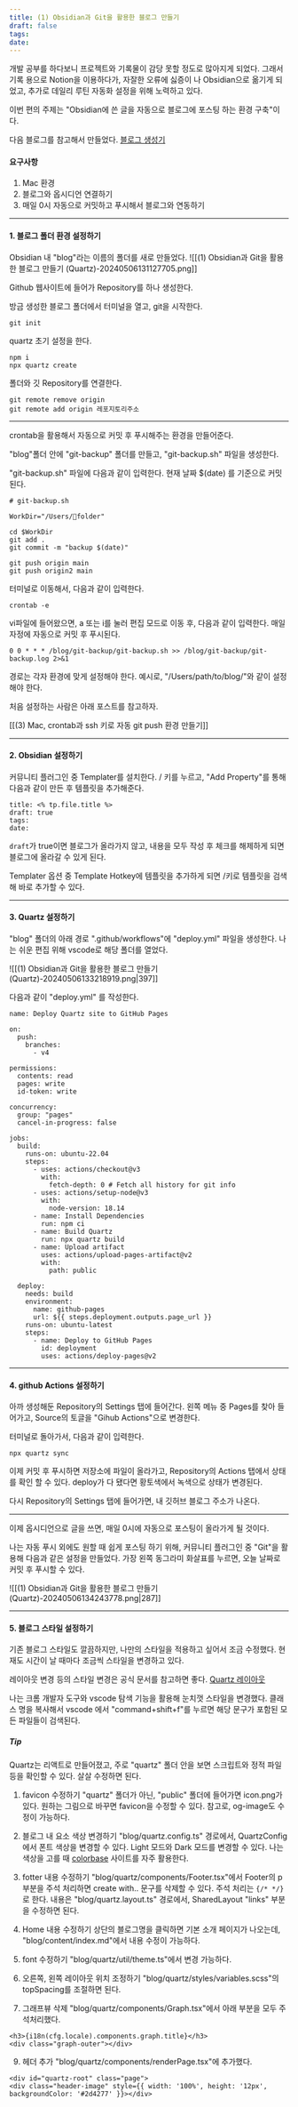 ```yaml
---
title: (1) Obsidian과 Git을 활용한 블로그 만들기
draft: false
tags: 
date:
---
```

개발 공부를 하다보니 프로젝트와 기록물이 감당 못할 정도로 많아지게 되었다.
그래서 기록 용으로 Notion을 이용하다가, 자잘한 오류에 싫증이 나 Obsidian으로 옮기게 되었고, 추가로 데일리 루틴 자동화 설정을 위해 노력하고 있다.

이번 편의 주제는 "Obsidian에 쓴 글을 자동으로 블로그에 포스팅 하는 환경 구축"이다.

다음 블로그를 참고해서 만들었다.
[블로그 생성기](https://jongdeug.github.io/blog/IT%EC%9D%BC%EA%B8%B0/%EB%B8%94%EB%A1%9C%EA%B7%B8-%EC%83%9D%EC%84%B1%EA%B8%B0/Part-0.-%EB%B8%94%EB%A1%9C%EA%B7%B8-%EC%9A%B4%EC%98%81-%EC%9D%B4%EC%9C%A0)

#### 요구사항

1. Mac 환경
2. 블로그와 옵시디언 연결하기
3. 매일 0시 자동으로 커밋하고 푸시해서 블로그와 연동하기

---
#### 1. 블로그 폴더 환경 설정하기

Obsidian 내 "blog"라는 이름의 폴더를 새로 만들었다.
![[(1) Obsidian과 Git을 활용한 블로그 만들기 (Quartz)-20240506131127705.png]]

Github 웹사이트에 들어가 Repository를 하나 생성한다.

방금 생성한 블로그 폴더에서 터미널을 열고, git을 시작한다.
```
git init
```

quartz 초기 설정을 한다.
```
npm i
npx quartz create
```

폴더와 깃 Repository를 연결한다.
```
git remote remove origin
git remote add origin 레포지토리주소
```

---

crontab을 활용해서 자동으로 커밋 후 푸시해주는 환경을 만들어준다.

"blog"폴더 안에 "git-backup" 폴더를 만들고, "git-backup.sh" 파일을 생성한다.

"git-backup.sh" 파일에 다음과 같이 입력한다. 현재 날짜 $(date) 를 기준으로 커밋된다.
```
# git-backup.sh

WorkDir="/Users/folder"

cd $WorkDir
git add .
git commit -m "backup $(date)"

git push origin main
git push origin2 main
```

터미널로 이동해서, 다음과 같이 입력한다.
```
crontab -e
```

vi파일에 들어왔으면, a 또는 i를 눌러 편집 모드로 이동 후, 다음과 같이 입력한다. 매일 자정에 자동으로 커밋 후 푸시된다.
```
0 0 * * * /blog/git-backup/git-backup.sh >> /blog/git-backup/git-backup.log 2>&1
```

경로는 각자 환경에 맞게 설정해야 한다. 예시로, "/Users/path/to/blog/"와 같이 설정해야 한다.

처음 설정하는 사람은 아래 포스트를 참고하자.

[[(3) Mac, crontab과 ssh 키로 자동 git push 환경 만들기]] 

---
#### 2. Obsidian 설정하기

커뮤니티 플러그인 중 Templater를 설치한다.
/ 키를 누르고, "Add Property"를 통해 다음과 같이 만든 후 템플릿을 추가해준다.

```
title: <% tp.file.title %>
draft: true
tags:
date:
```

`draft`가 true이면 블로그가 올라가지 않고, 내용을 모두 작성 후 체크를 해제하게 되면 블로그에 올라갈 수 있게 된다.

Templater 옵션 중 Template Hotkey에 템플릿을 추가하게 되면 /키로 템플릿을 검색해 바로 추가할 수 있다.

---

#### 3. Quartz 설정하기

"blog" 폴더의 아래 경로 ".github/workflows"에 "deploy.yml" 파일을 생성한다. 나는 쉬운 편집 위해 vscode로 해당 폴더를 열었다.

![[(1) Obsidian과 Git을 활용한 블로그 만들기 (Quartz)-20240506133218919.png|397]]

다음과 같이 "deploy.yml" 를 작성한다.
```
name: Deploy Quartz site to GitHub Pages
 
on:
  push:
    branches:
      - v4
 
permissions:
  contents: read
  pages: write
  id-token: write
 
concurrency:
  group: "pages"
  cancel-in-progress: false
 
jobs:
  build:
    runs-on: ubuntu-22.04
    steps:
      - uses: actions/checkout@v3
        with:
          fetch-depth: 0 # Fetch all history for git info
      - uses: actions/setup-node@v3
        with:
          node-version: 18.14
      - name: Install Dependencies
        run: npm ci
      - name: Build Quartz
        run: npx quartz build
      - name: Upload artifact
        uses: actions/upload-pages-artifact@v2
        with:
          path: public
 
  deploy:
    needs: build
    environment:
      name: github-pages
      url: ${{ steps.deployment.outputs.page_url }}
    runs-on: ubuntu-latest
    steps:
      - name: Deploy to GitHub Pages
        id: deployment
        uses: actions/deploy-pages@v2
```

---
#### 4. github Actions 설정하기

아까 생성해둔 Repository의 Settings 탭에 들어간다.
왼쪽 메뉴 중 Pages를 찾아 들어가고, Source의 토글을 "Gihub Actions"으로 변경한다.

터미널로 돌아가서, 다음과 같이 입력한다.
```
npx quartz sync
```

이제 커밋 후 푸시하면 저장소에 파일이 올라가고, Repository의 Actions 탭에서 상태를 확인 할 수 있다. deploy가 다 됐다면 황토색에서 녹색으로 상태가 변경된다.

다시 Repository의 Settings 탭에 들어가면, 내 깃허브 블로그 주소가 나온다.

---

이제 옵시디언으로 글을 쓰면, 매일 0시에 자동으로 포스팅이 올라가게 될 것이다.

나는 자동 푸시 외에도 원할 때 쉽게 포스팅 하기 위해, 커뮤니티 플러그인 중 "Git"을 활용해 다음과 같은 설정을 만들었다. 가장 왼쪽 동그라미 화살표를 누르면, 오늘 날짜로 커밋 후 푸시할 수 있다.

![[(1) Obsidian과 Git을 활용한 블로그 만들기 (Quartz)-20240506134243778.png|287]]

---
#### 5. 블로그 스타일 설정하기

기존 블로그 스타일도 깔끔하지만, 나만의 스타일을 적용하고 싶어서 조금 수정했다.
현재도 시간이 날 때마다 조금씩 스타일을 변경하고 있다. 

레이아웃 변경 등의 스타일 변경은 공식 문서를 참고하면 좋다.
[Quartz 레이아웃](https://quartz.jzhao.xyz/layout)

나는 크롬 개발자 도구와 vscode 탐색 기능을 활용해 눈치껏 스타일을 변경했다.
클래스 명을 복사해서 vscode 에서 "command+shift+f"를 누르면 해당 문구가 포함된 모든 파일들이 검색된다. 

##### Tip

Quartz는 리액트로 만들어졌고, 주로 "quartz" 폴더 안을 보면 스크립트와 정적 파일 등을 확인할 수 있다. 살살 수정하면 된다.

1. favicon 수정하기
	 "quartz" 폴더가 아닌, "public" 폴더에 들어가면 icon.png가 있다. 원하는 그림으로 바꾸면 favicon을 수정할 수 있다. 참고로, og-image도 수정이 가능하다.

2. 블로그 내 요소 색상 변경하기
	 "blog/quartz.config.ts" 경로에서, QuartzConfig에서 폰트 색상을 변경할 수 있다. Light 모드와 Dark 모드를 변경할 수 있다.
	 나는 색상을 고를 때 [colorbase](https://colorbase.app/) 사이트를 자주 활용한다.

3. fotter 내용 수정하기
	"blog/quartz/components/Footer.tsx"에서 Footer의 p 부분을 주석 처리하면 create with.. 문구를 삭제할 수 있다. 주석 처리는 `{/* */}` 로 한다.
	내용은 "blog/quartz.layout.ts" 경로에서, SharedLayout "links" 부분을 수정하면 된다.

4. Home 내용 수정하기
	상단의 블로그명을 클릭하면 기본 소개 페이지가 나오는데, "blog/content/index.md"에서 내용 수정이 가능하다.

5. font 수정하기
	"blog/quartz/util/theme.ts"에서 변경 가능하다.

6. 오른쪽, 왼쪽 레이아웃 위치 조정하기
	"blog/quartz/styles/variables.scss"의 topSpacing를 조절하면 된다.

7. 그래프뷰 삭제
	"blog/quartz/components/Graph.tsx"에서 아래 부분을 모두 주석처리했다.
```
<h3>{i18n(cfg.locale).components.graph.title}</h3> 
<div class="graph-outer"></div> 
```

9. 헤더 추가
	"blog/quartz/components/renderPage.tsx"에 추가했다.
```
<div id="quartz-root" class="page">
<div class="header-image" style={{ width: '100%', height: '12px', backgroundColor: '#2d4277' }}></div>
```
	

